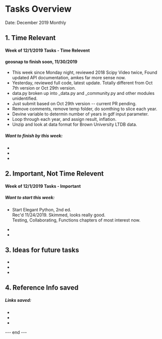 # Tasks Overview  

Date: December 2019 Monthly  

## 1. Time Relevant  

#### Week of 12/1/2019 Tasks - Time Relevent  

#### geosnap to finish soon, 11/30/2019  

 * This week since Monday night, reviewed 2018 Scipy Video twice, Found updated API documentation, amkes far more sense now. 
 * Yesterday, reviewed full code, latest update.  Totally different from Oct 7th version or Oct 29th version.  
 * data.py broken up into _data.py and _community.py and other modules unidentified.  
 * Just submit based on Oct 29th version -- current PR pending.  
 * Remove comments, remove temp folder, do somthing to slice each year.  
 * Devine variable to determin number of years in gdf input parameter. 
 * Loop through each year, and assign result, inflation.  
 * Unzip and look at data format for Brown University LTDB data.  

##### Want to finish by this week:  
 *  
 *  
 *  
 


## 2.  Important, Not Time Relevent   

#### Week of 12/1/2019 Tasks - Important  

##### Want to start this week:  
 *  Start Elegant Python, 2nd ed.  
    Rec'd 11/24/2019.  Skimmed, looks really good.  
    Testing, Collaborating, Functions chapters of most interest now.  
    
 *  
 *  


## 3. Ideas for future tasks  
 *  
 *  
 *  

## 4. Reference Info saved  

##### Links saved:  
 *  
 *  
 *



--- end ---  

